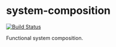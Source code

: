 # system-composition

[![Build Status](https://travis-ci.org/bamboo/system-compositiom.svg?branch=master)](https://travis-ci.org/bamboo/system-composition)

Functional system composition.
